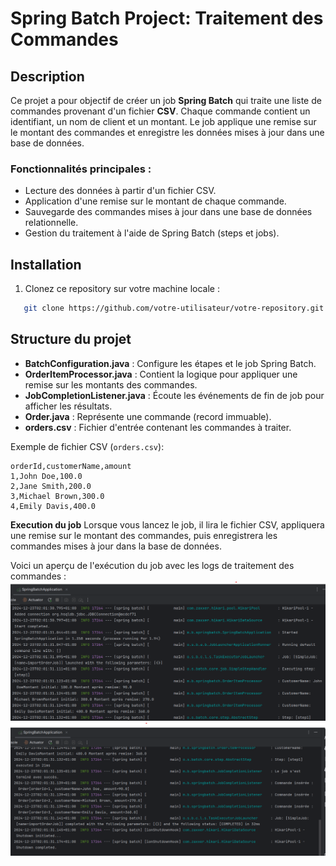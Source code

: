 # Spring Batch Project: Traitement des Commandes

## Description

Ce projet a pour objectif de créer un job **Spring Batch** qui traite une liste de commandes provenant d'un fichier **CSV**. Chaque commande contient un identifiant, un nom de client et un montant. Le job applique une remise sur le montant des commandes et enregistre les données mises à jour dans une base de données.

### Fonctionnalités principales :
- Lecture des données à partir d'un fichier CSV.
- Application d'une remise sur le montant de chaque commande.
- Sauvegarde des commandes mises à jour dans une base de données relationnelle.
- Gestion du traitement à l'aide de Spring Batch (steps et jobs).


## Installation

1. Clonez ce repository sur votre machine locale :
```bash
   git clone https://github.com/votre-utilisateur/votre-repository.git

```

## Structure du projet

- **BatchConfiguration.java** : Configure les étapes et le job Spring Batch.
- **OrderItemProcessor.java** : Contient la logique pour appliquer une remise sur les montants des commandes.
- **JobCompletionListener.java** : Écoute les événements de fin de job pour afficher les résultats.
- **Order.java** : Représente une commande (record immuable).
- **orders.csv** : Fichier d'entrée contenant les commandes à traiter.

Exemple de fichier CSV (`orders.csv`):

```csv
orderId,customerName,amount
1,John Doe,100.0
2,Jane Smith,200.0
3,Michael Brown,300.0
4,Emily Davis,400.0
```

**Execution du job**
Lorsque vous lancez le job, il lira le fichier CSV, appliquera une remise sur le montant des commandes, puis enregistrera les commandes mises à jour dans la base de données.

Voici un aperçu de l'exécution du job avec les logs de traitement des commandes :
![Résultat de l'exécution](pictures/result1.png)
![Résultat de l'exécution](pictures/result2.png)





